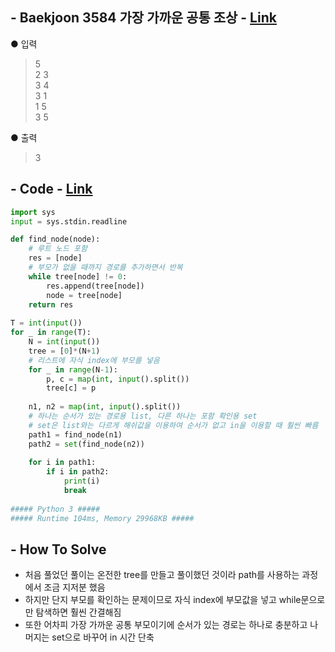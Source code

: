 ## - Baekjoon 3584 가장 가까운 공통 조상 - [Link](https://www.acmicpc.net/problem/3584)
● 입력  
> 5  
2 3  
3 4  
3 1  
1 5  
3 5  

● 출력
> 3    

## - Code - [Link](https://github.com/imtaesuu/AlgorithmPractice_with_Python/blob/main/Tree/Baekjoon_3584/Baekjoon_3584.py)

```python
import sys
input = sys.stdin.readline

def find_node(node):
    # 루트 노드 포함
    res = [node]
    # 부모가 없을 때까지 경로를 추가하면서 반복 
    while tree[node] != 0:
        res.append(tree[node])
        node = tree[node]
    return res
                        
T = int(input())
for _ in range(T):    
    N = int(input())
    tree = [0]*(N+1)
    # 리스트에 자식 index에 부모를 넣음
    for _ in range(N-1):
        p, c = map(int, input().split())
        tree[c] = p
    
    n1, n2 = map(int, input().split())
    # 하나는 순서가 있는 경로용 list, 다른 하나는 포함 확인용 set
    # set은 list와는 다르게 해쉬값을 이용하여 순서가 없고 in을 이용할 때 훨씬 빠름
    path1 = find_node(n1)
    path2 = set(find_node(n2))
    
    for i in path1:
        if i in path2:
            print(i)
            break
    
##### Python 3 #####
##### Runtime 104ms, Memory 29968KB #####
```

## - **How To Solve**
- 처음 풀었던 풀이는 온전한 tree를 만들고 풀이했던 것이라 path를 사용하는 과정에서 조금 지저분 했음
- 하지만 단지 부모를 확인하는 문제이므로 자식 index에 부모값을 넣고 while문으로만 탐색하면 훨씬 간결해짐
- 또한 어차피 가장 가까운 공통 부모이기에 순서가 있는 경로는 하나로 충분하고 나머지는 set으로 바꾸어 in 시간 단축
